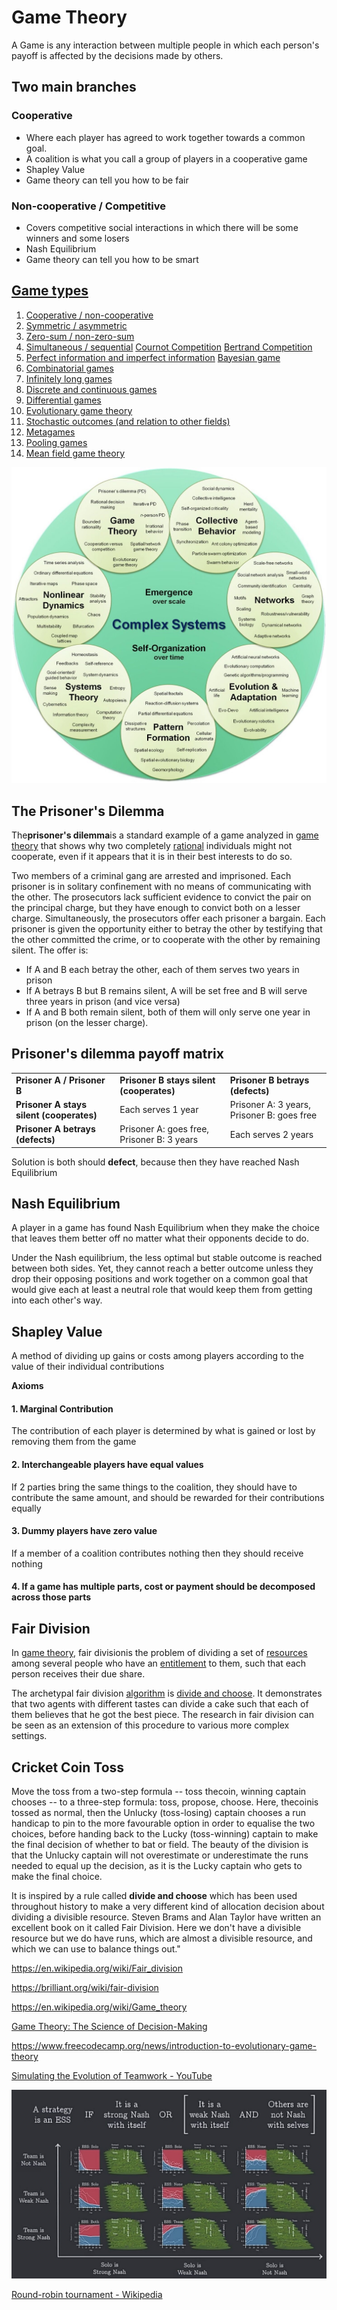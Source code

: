 # Game Theory

A Game is any interaction between multiple people in which each person's payoff is affected by the decisions made by others.

## Two main branches

### Cooperative

- Where each player has agreed to work together towards a common goal.
- A coalition is what you call a group of players in a cooperative game
- Shapley Value
- Game theory can tell you how to be fair

### Non-cooperative / Competitive

- Covers competitive social interactions in which there will be some winners and some losers
- Nash Equilibrium
- Game theory can tell you how to be smart

## [Game types](https://en.wikipedia.org/wiki/Game_theory#Game_types)

1. [Cooperative / non-cooperative](https://en.wikipedia.org/wiki/Game_theory#Cooperative_/_non-cooperative)
2. [Symmetric / asymmetric](https://en.wikipedia.org/wiki/Game_theory#Symmetric_/_asymmetric)
3. [Zero-sum / non-zero-sum](https://en.wikipedia.org/wiki/Game_theory#Zero-sum_/_non-zero-sum)
4. [Simultaneous / sequential](https://en.wikipedia.org/wiki/Game_theory#Simultaneous_/_sequential)
[Cournot Competition](https://en.wikipedia.org/wiki/Game_theory#Cournot_Competition)
[Bertrand Competition](https://en.wikipedia.org/wiki/Game_theory#Bertrand_Competition)
5. [Perfect information and imperfect information](https://en.wikipedia.org/wiki/Game_theory#Perfect_information_and_imperfect_information)
[Bayesian game](https://en.wikipedia.org/wiki/Game_theory#Bayesian_game)
6. [Combinatorial games](https://en.wikipedia.org/wiki/Game_theory#Combinatorial_games)
7. [Infinitely long games](https://en.wikipedia.org/wiki/Game_theory#Infinitely_long_games)
8. [Discrete and continuous games](https://en.wikipedia.org/wiki/Game_theory#Discrete_and_continuous_games)
9. [Differential games](https://en.wikipedia.org/wiki/Game_theory#Differential_games)
10. [Evolutionary game theory](https://en.wikipedia.org/wiki/Game_theory#Evolutionary_game_theory)
11. [Stochastic outcomes (and relation to other fields)](https://en.wikipedia.org/wiki/Game_theory#Stochastic_outcomes_(and_relation_to_other_fields))
12. [Metagames](https://en.wikipedia.org/wiki/Game_theory#Metagames)
13. [Pooling games](https://en.wikipedia.org/wiki/Game_theory#Pooling_games)
14. [Mean field game theory](https://en.wikipedia.org/wiki/Game_theory#Mean_field_game_theory)

![image](../../media/Game-Theory-image1.jpg)

## The Prisoner's Dilemma

The**prisoner's dilemma**is a standard example of a game analyzed in [game theory](https://en.wikipedia.org/wiki/Game_theory) that shows why two completely [rational](https://en.wikipedia.org/wiki/Rationality#Economics) individuals might not cooperate, even if it appears that it is in their best interests to do so.

Two members of a criminal gang are arrested and imprisoned. Each prisoner is in solitary confinement with no means of communicating with the other. The prosecutors lack sufficient evidence to convict the pair on the principal charge, but they have enough to convict both on a lesser charge. Simultaneously, the prosecutors offer each prisoner a bargain. Each prisoner is given the opportunity either to betray the other by testifying that the other committed the crime, or to cooperate with the other by remaining silent. The offer is:

- If A and B each betray the other, each of them serves two years in prison
- If A betrays B but B remains silent, A will be set free and B will serve three years in prison (and vice versa)
- If A and B both remain silent, both of them will only serve one year in prison (on the lesser charge).

## Prisoner's dilemma payoff matrix

| | | |
|---|---|---|
| **Prisoner A / Prisoner B** | **Prisoner B stays silent (cooperates)** | **Prisoner B betrays (defects)** |
| **Prisoner A stays silent (cooperates)** | Each serves 1 year | Prisoner A: 3 years, Prisoner B: goes free |
| **Prisoner A betrays (defects)** | Prisoner A: goes free, Prisoner B: 3 years | Each serves 2 years |

Solution is both should **defect**, because then they have reached Nash Equilibrium

## Nash Equilibrium

A player in a game has found Nash Equilibrium when they make the choice that leaves them better off no matter what their opponents decide to do.

Under the Nash equilibrium, the less optimal but stable outcome is reached between both sides. Yet, they cannot reach a better outcome unless they drop their opposing positions and work together on a common goal that would give each at least a neutral role that would keep them from getting into each other's way.

## Shapley Value

A method of dividing up gains or costs among players according to the value of their individual contributions

**Axioms**

#### 1. Marginal Contribution

The contribution of each player is determined by what is gained or lost by removing them from the game

#### 2. Interchangeable players have equal values

If 2 parties bring the same things to the coalition, they should have to contribute the same amount, and should be rewarded for their contributions equally

#### 3. Dummy players have zero value

If a member of a coalition contributes nothing then they should receive nothing

#### 4. If a game has multiple parts, cost or payment should be decomposed across those parts

## Fair Division

In [game theory](https://en.wikipedia.org/wiki/Game_theory), fair divisionis the problem of dividing a set of [resources](https://en.wikipedia.org/wiki/Resources) among several people who have an [entitlement](https://en.wikipedia.org/wiki/Entitlement) to them, such that each person receives their due share.

The archetypal fair division [algorithm](https://en.wikipedia.org/wiki/Algorithm) is [divide and choose](https://en.wikipedia.org/wiki/Divide_and_choose). It demonstrates that two agents with different tastes can divide a cake such that each of them believes that he got the best piece. The research in fair division can be seen as an extension of this procedure to various more complex settings.

## Cricket Coin Toss

Move the toss from a two-step formula -- toss thecoin, winning captain chooses -- to a three-step formula: toss, propose, choose. Here, thecoinis tossed as normal, then the Unlucky (toss-losing) captain chooses a run handicap to pin to the more favourable option in order to equalise the two choices, before handing back to the Lucky (toss-winning) captain to make the final decision of whether to bat or field. The beauty of the division is that the Unlucky captain will not overestimate or underestimate the runs needed to equal up the decision, as it is the Lucky captain who gets to make the final choice.

It is inspired by a rule called **divide and choose** which has been used throughout history to make a very different kind of allocation decision about dividing a divisible resource. Steven Brams and Alan Taylor have written an excellent book on it called Fair Division. Here we don't have a divisible resource but we do have runs, which are almost a divisible resource, and which we can use to balance things out."

https://en.wikipedia.org/wiki/Fair_division

https://brilliant.org/wiki/fair-division

https://en.wikipedia.org/wiki/Game_theory

[Game Theory: The Science of Decision-Making](https://www.youtube.com/watch?v=MHS-htjGgSY)

https://www.freecodecamp.org/news/introduction-to-evolutionary-game-theory

[Simulating the Evolution of Teamwork - YouTube](https://youtu.be/TZfh8hpJIxo?si=-7deIyM-Ub4MR2ic)

![](../../media/Screenshot%202023-12-24%20at%202.49.25.PM.jpg)

[Round-robin tournament - Wikipedia](https://en.wikipedia.org/wiki/Round-robin_tournament)
